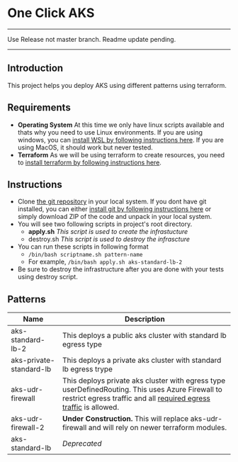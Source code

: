 # One Click AKS

***
Use Release not master branch. Readme update pending.
***

## Introduction
This project helps you deploy AKS using different patterns using terraform.

## Requirements
- **Operating System** At this time we only have linux scripts available and thats why you need to use Linux environments. If you are using windows, you can [install WSL by following instructions here](https://docs.microsoft.com/en-us/windows/wsl/install). If you are using MacOS, it should work but never tested.
- **Terraform** As we will be using terraform to create resources, you need to [install terraform by following instructions here](https://learn.hashicorp.com/tutorials/terraform/install-cli).

## Instructions
- Clone [the git repository](https://github.com/vermacodes/one-click-aks) in your local system. If you dont have git installed, you can either [install git by following instructions here](https://docs.microsoft.com/en-us/devops/develop/git/install-and-set-up-git) or simply download ZIP of the code and unpack in your local system.
- You will see two following scripts in project's root directory.
    - **apply.sh** *This script is used to create the infrastucture*
    - destroy.sh *This script is used to destroy the infrascture*
- You can run these scripts in following format
    - `/bin/bash scriptname.sh pattern-name`
    - For example, `/bin/bash apply.sh aks-standard-lb-2`
- Be sure to destroy the infrastructure after you are done with your tests using destroy script.

## Patterns

|Name|Description|
------|----------
aks-standard-lb-2 | This deploys a public aks cluster with standard lb egress type|
aks-private-standard-lb | This deploys a private aks cluster with standard lb egress trype
aks-udr-firewall | This deploys private aks cluster with egress type userDefinedRouting. This uses Azure Firewall to restrict egress traffic and all [required egress traffic](https://docs.microsoft.com/en-us/azure/aks/limit-egress-traffic#required-outbound-network-rules-and-fqdns-for-aks-clusters) is allowed.
aks-udr-firewall-2 | **Under Construction.** This will replace aks-udr-firewall and will rely on newer terraform modules.
aks-standard-lb | *Deprecated*
